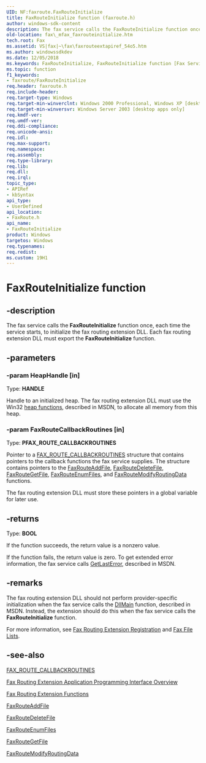 ```yaml
---
UID: NF:faxroute.FaxRouteInitialize
title: FaxRouteInitialize function (faxroute.h)
author: windows-sdk-content
description: The fax service calls the FaxRouteInitialize function once, each time the service starts, to initialize the fax routing extension DLL. Each fax routing extension DLL must export the FaxRouteInitialize function.
old-location: fax\_mfax_faxrouteinitialize.htm
tech.root: Fax
ms.assetid: VS|fax|~\fax\faxrouteextapiref_54o5.htm
ms.author: windowssdkdev
ms.date: 12/05/2018
ms.keywords: FaxRouteInitialize, FaxRouteInitialize function [Fax Service], _mfax_faxrouteinitialize, fax._mfax_faxrouteinitialize, faxroute/FaxRouteInitialize
ms.topic: function
f1_keywords:
- faxroute/FaxRouteInitialize
req.header: faxroute.h
req.include-header: 
req.target-type: Windows
req.target-min-winverclnt: Windows 2000 Professional, Windows XP [desktop apps only]
req.target-min-winversvr: Windows Server 2003 [desktop apps only]
req.kmdf-ver: 
req.umdf-ver: 
req.ddi-compliance: 
req.unicode-ansi: 
req.idl: 
req.max-support: 
req.namespace: 
req.assembly: 
req.type-library: 
req.lib: 
req.dll: 
req.irql: 
topic_type:
- APIRef
- kbSyntax
api_type:
- UserDefined
api_location:
- FaxRoute.h
api_name:
- FaxRouteInitialize
product: Windows
targetos: Windows
req.typenames: 
req.redist: 
ms.custom: 19H1
---
```


# FaxRouteInitialize function


## -description


The fax service calls the <b>FaxRouteInitialize</b> function once, each time the service starts, to initialize the fax routing extension DLL. Each fax routing extension DLL must export the <b>FaxRouteInitialize</b> function.


## -parameters




### -param HeapHandle [in]

Type: <b>HANDLE</b>

Handle to an initialized heap. The fax routing extension DLL must use the Win32 <a href="https://docs.microsoft.com/windows/desktop/Memory/heap-functions">heap functions</a>, described in MSDN, to allocate all memory from this heap.


### -param FaxRouteCallbackRoutines [in]

Type: <b>PFAX_ROUTE_CALLBACKROUTINES</b>

Pointer to a <a href="https://docs.microsoft.com/windows/desktop/api/faxroute/ns-faxroute-fax_route_callbackroutines">FAX_ROUTE_CALLBACKROUTINES</a> structure that contains pointers to the callback functions the fax service supplies. The structure contains pointers to the <a href="https://docs.microsoft.com/previous-versions/windows/desktop/api/faxroute/nc-faxroute-pfaxrouteaddfile">FaxRouteAddFile</a>, <a href="https://docs.microsoft.com/previous-versions/windows/desktop/api/faxroute/nc-faxroute-pfaxroutedeletefile">FaxRouteDeleteFile</a>, <a href="https://docs.microsoft.com/previous-versions/windows/desktop/api/faxroute/nc-faxroute-pfaxroutegetfile">FaxRouteGetFile</a>, <a href="https://docs.microsoft.com/previous-versions/windows/desktop/api/faxroute/nc-faxroute-pfaxrouteenumfiles">FaxRouteEnumFiles</a>, and <a href="https://docs.microsoft.com/previous-versions/windows/desktop/api/faxroute/nc-faxroute-pfaxroutemodifyroutingdata">FaxRouteModifyRoutingData</a> functions. 

                    

The fax routing extension DLL must store these pointers in a global variable for later use.


## -returns



Type: <b>BOOL</b>

If the function succeeds, the return value is a nonzero value.

If the function fails, the return value is zero. To get extended error information, the fax service calls <a href="https://docs.microsoft.com/windows/desktop/api/errhandlingapi/nf-errhandlingapi-getlasterror">GetLastError</a>, described in MSDN.




## -remarks



The fax routing extension DLL should not perform provider-specific initialization when the fax service calls the <a href="https://docs.microsoft.com/windows/desktop/Dlls/dllmain">DllMain</a> function, described in MSDN. Instead, the extension should do this when the fax service calls the <b>FaxRouteInitialize</b> function.

For more information, see <a href="https://docs.microsoft.com/previous-versions/windows/desktop/fax/-mfax-fax-routing-extension-registration">Fax Routing Extension Registration</a> and <a href="https://docs.microsoft.com/previous-versions/windows/desktop/fax/-mfax-fax-file-lists">Fax File Lists</a>.




## -see-also




<a href="https://docs.microsoft.com/windows/desktop/api/faxroute/ns-faxroute-fax_route_callbackroutines">FAX_ROUTE_CALLBACKROUTINES</a>



<a href="https://docs.microsoft.com/previous-versions/windows/desktop/fax/-mfax-about-the-fax-routing-extension-api">Fax Routing Extension Application Programming Interface Overview</a>



<a href="https://docs.microsoft.com/previous-versions/windows/desktop/fax/-mfax-fax-routing-extension-functions">Fax Routing Extension Functions</a>



<a href="https://docs.microsoft.com/previous-versions/windows/desktop/api/faxroute/nc-faxroute-pfaxrouteaddfile">FaxRouteAddFile</a>



<a href="https://docs.microsoft.com/previous-versions/windows/desktop/api/faxroute/nc-faxroute-pfaxroutedeletefile">FaxRouteDeleteFile</a>



<a href="https://docs.microsoft.com/previous-versions/windows/desktop/api/faxroute/nc-faxroute-pfaxrouteenumfiles">FaxRouteEnumFiles</a>



<a href="https://docs.microsoft.com/previous-versions/windows/desktop/api/faxroute/nc-faxroute-pfaxroutegetfile">FaxRouteGetFile</a>



<a href="https://docs.microsoft.com/previous-versions/windows/desktop/api/faxroute/nc-faxroute-pfaxroutemodifyroutingdata">FaxRouteModifyRoutingData</a>
 

 


